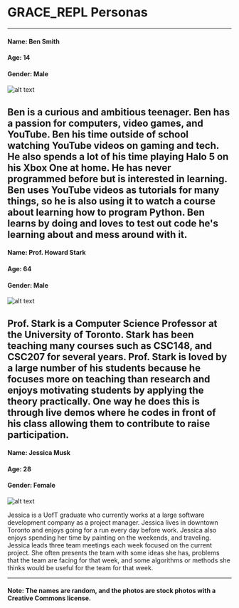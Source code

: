 [ben]: https://github.com/UTMCSC301/final-project-grace_ubryte/blob/master/docs/images/ben.jpg?raw=true "Ben Smith"
[howard]: https://github.com/UTMCSC301/final-project-grace_ubryte/blob/master/docs/images/howard.jpg?raw=true "Prof. Howard Stark"
[jessica]: https://github.com/UTMCSC301/final-project-grace_ubryte/blob/master/docs/images/jessica.jpeg?raw=true "Jessica Musk"



# GRACE_REPL Personas
--------------------------------------------------------------------------
#### Name: Ben Smith
#### Age: 14
#### Gender: Male

![alt text][ben]

Ben is a curious and ambitious teenager. Ben has a passion for computers, video games, and YouTube. Ben his time outside of school watching YouTube videos on gaming and tech. He also spends a lot of his time playing Halo 5 on his Xbox One at home. He has never programmed before but is interested in learning. Ben uses YouTube videos as tutorials for many things, so he is also using it to watch a course about learning how to program Python. Ben learns by doing and loves to test out code he's learning about and mess around with it.
--------------------------------------------------------------------------
#### Name: Prof. Howard Stark
#### Age: 64
#### Gender: Male

![alt text][howard]

Prof. Stark is a Computer Science Professor at the University of Toronto. Stark has been teaching many courses such as CSC148, and CSC207 for several years. Prof. Stark is loved by a large number of his students because he focuses more on teaching than research and enjoys motivating students by applying the theory practically. One way he does this is through live demos where he codes in front of his class allowing them to contribute to raise participation.
 --------------------------------------------------------------------------
#### Name: Jessica Musk
#### Age: 28
#### Gender: Female

![alt text][jessica]

Jessica is a UofT graduate who currently works at a large software development company as a project manager. Jessica lives in downtown Toronto and enjoys going for a run every day before work. Jessica also enjoys spending her time by painting on the weekends, and traveling. Jessica leads three team meetings each week focused on the current project. She often presents the team with some ideas she has, problems that the team are facing for that week, and some algorithms or methods she thinks would be useful for the team for that week. 

--------------------------------------------------------------------------
#### Note: The names are random, and the photos are stock photos with a Creative Commons license. 